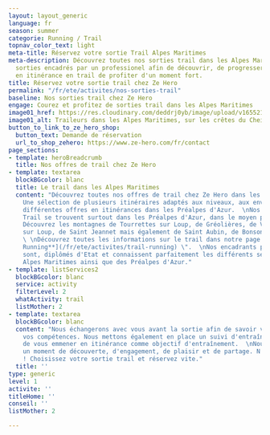 ```yaml
---
layout: layout_generic
language: fr
season: summer
categorie: Running / Trail
topnav_color_text: light
meta-title: Réservez votre sortie Trail Alpes Maritimes
meta-description: Découvrez toutes nos sorties trail dans les Alpes Maritimes. Des
  sorties encadrés par un professionel afin de découvrir, de progresser, de partir
  en itinérance en trail de profiter d'un moment fort.
title: Réservez votre sortie trail chez Ze Hero
permalink: "/fr/ete/activites/nos-sorties-trail"
baseline: Nos sorties trail chez Ze Hero
engage: Courez et profitez de sorties trail dans les Alpes Maritimes
image01_href: https://res.cloudinary.com/deddrj0yb/image/upload/v1655216730/website/summer/IMG_20200723_153002.jpg
image01_alt: Traileurs dans les Alpes Maritimes, sur les crêtes du Cheiron
button_to_link_to_ze_hero_shop:
  button_text: Demande de réservation
  url_to_shop_zehero: https://www.ze-hero.com/fr/contact
page_sections:
- template: heroBreadcrumb
  title: Nos offres de trail chez Ze Hero
- template: textarea
  blockBGcolor: blanc
  title: Le trail dans les Alpes Maritimes
  content: "Découvrez toutes nos offres de trail chez Ze Hero dans les Alpes Maritimes.
    Une sélection de plusieurs itinéraires adaptés aux niveaux, aux envies ainsi qu'une
    différentes offres en itinérances dans les Préalpes d'Azur.  \nNos sorties de
    Trail se trouvent surtout dans les Préalpes d'Azur, dans le moyen pays niçois.
    Découvrez les montagnes de Tourrettes sur Loup, de Gréolières, de Vence, de Bar
    sur Loup, de Saint Jeannet mais également de Saint Aubin, de Bonson et bien d'autres.
    \ \nDécouvrez toutes les informations sur le trail dans notre page \" [**Trail
    Running**](/fr/ete/activites/trail-running) \".  \nNos encadrants professionnels
    sont, diplômés d'Etat et connaissent parfaitement les différents sentiers des
    Alpes Maritimes ainsi que des Préalpes d'Azur."
- template: listServices2
  blockBGcolor: blanc
  service: activity
  filterLevel: 2
  whatActivity: trail
  listMother: 2
- template: textarea
  blockBGcolor: blanc
  content: "Nous échangerons avec vous avant la sortie afin de savoir votre niveau,
    vos compétences. Nous mettons également en place un suivi d'entraînement afin
    de vous emmener en itinérance comme objectif d'entraînement.  \nNous vous garantissons
    un moment de découverte, d'engagement, de plaisir et de partage. N'attendez plus
    ! Choisissez votre sortie trail et réservez vite."
  title: ''
type: generic
level: 1
activite: ''
titleHome: ''
conseil: ''
listMother: 2

---
```

